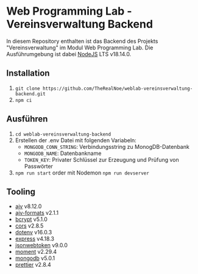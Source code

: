 # Web Programming Lab - Vereinsverwaltung Backend
In diesem Repository enthalten ist das Backend des Projekts "Vereinsverwaltung" im Modul Web Programming Lab. Die Ausführumgebung ist dabei [NodeJS](https://nodejs.org/) LTS v18.14.0.
## Installation
1. ```git clone https://github.com/TheRealNoe/weblab-vereinsverwaltung-backend.git```
2. ```npm ci```
## Ausführen
1. ```cd weblab-vereinsverwaltung-backend```
2. Erstellen der .env Datei mit folgenden Variabeln:
    - ```MONGODB_CONN_STRING```: Verbindungsstring zu MonogDB-Datenbank
    - ```MONGODB_NAME```: Datenbankname
    - ```TOKEN_KEY```: Privater Schlüssel zur Erzeugung und Prüfung von Passwörter
3. ```npm run start``` order mit Nodemon ```npm run devserver```
## Tooling
- [ajv](https://www.npmjs.com/package/ajv) v8.12.0
- [ajv-formats](https://www.npmjs.com/package/ajv-formats) v2.1.1
- [bcrypt](https://www.npmjs.com/package/bcrypt) v5.1.0
- [cors](https://www.npmjs.com/package/cors) v2.8.5
- [dotenv](https://www.npmjs.com/package/dotenv) v16.0.3
- [express](https://www.npmjs.com/package/express) v4.18.3
- [jsonwebtoken](https://www.npmjs.com/package/jsonwebtoken) v9.0.0
- [moment](https://www.npmjs.com/package/moment) v2.29.4
- [mongodb](https://www.npmjs.com/package/mongodb) v5.0.1
- [prettier](https://www.npmjs.com/package/prettier) v2.8.4
